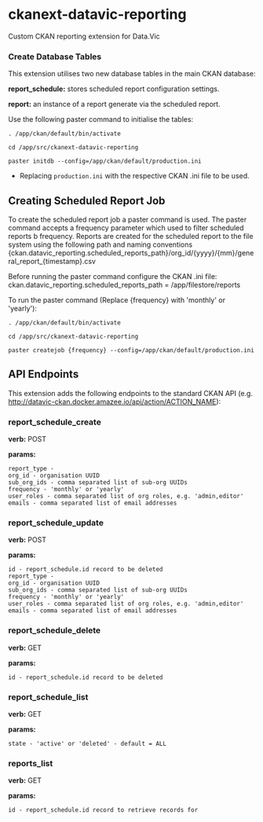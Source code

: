 # ckanext-datavic-reporting
Custom CKAN reporting extension for Data.Vic

### Create Database Tables

This extension utilises two new database tables in the main CKAN database:

__report_schedule:__ stores scheduled report configuration settings.

__report:__ an instance of a report generate via the scheduled report.

Use the following paster command to initialise the tables:

    . /app/ckan/default/bin/activate

    cd /app/src/ckanext-datavic-reporting

    paster initdb --config=/app/ckan/default/production.ini

* Replacing `production.ini` with the respective CKAN .ini file to be used.

## Creating Scheduled Report Job

To create the scheduled report job a paster command is used.
The paster command accepts a frequency parameter which used to filter scheduled reports b frequency.
Reports are created for the scheduled report to the file system using the following path and naming conventions
{ckan.datavic_reporting.scheduled_reports_path}/org_id/{yyyy}/{mm}/general_report_{timestamp}.csv

Before running the paster command configure the CKAN .ini file:
ckan.datavic_reporting.scheduled_reports_path = /app/filestore/reports

To run the paster command (Replace {frequency} with 'monthly' or 'yearly'):

    . /app/ckan/default/bin/activate

    cd /app/src/ckanext-datavic-reporting

    paster createjob {frequency} --config=/app/ckan/default/production.ini

## API Endpoints

This extension adds the following endpoints to the standard CKAN API (e.g. http://datavic-ckan.docker.amazee.io/api/action/ACTION_NAME):

### report_schedule_create

__verb:__ POST

__params:__

    report_type - 
    org_id - organisation UUID
    sub_org_ids - comma separated list of sub-org UUIDs
    frequency - 'monthly' or 'yearly'
    user_roles - comma separated list of org roles, e.g. 'admin,editor'
    emails - comma separated list of email addresses

### report_schedule_update

__verb:__ POST

__params:__

    id - report_schedule.id record to be deleted
    report_type - 
    org_id - organisation UUID
    sub_org_ids - comma separated list of sub-org UUIDs
    frequency - 'monthly' or 'yearly'
    user_roles - comma separated list of org roles, e.g. 'admin,editor'
    emails - comma separated list of email addresses

### report_schedule_delete

__verb:__ GET

__params:__

    id - report_schedule.id record to be deleted

### report_schedule_list


__verb:__ GET

__params:__

    state - 'active' or 'deleted' - default = ALL

### reports_list

__verb:__ GET

__params:__

    id - report_schedule.id record to retrieve records for
